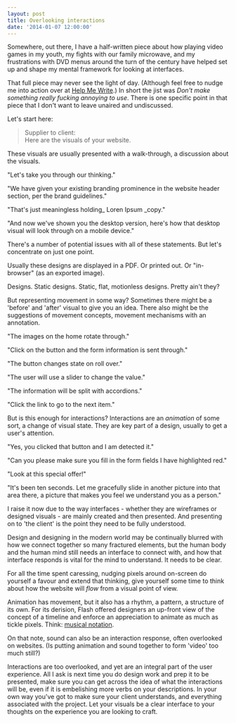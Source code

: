 ```yaml
---
layout: post
title: Overlooking interactions
date: '2014-01-07 12:00:00'
---
```


Somewhere, out there, I have a half-written piece about how playing video games in my youth, my fights with our family microwave, and my frustrations with DVD menus around the turn of the century have helped set up and shape my mental framework for looking at interfaces.

That full piece may never see the light of day. (Although feel free to nudge me into action over at [Help Me Write](http://helpmewrite.co/people/idlesi/ideas).) In short the jist was _Don't make something really fucking annoying to use_. There is one specific point in that piece that I don't want to leave unaired and undiscussed.

Let's start here:

> Supplier to client:<br />Here are the visuals of your website.

These visuals are usually presented with a walk-through, a discussion about the visuals.

"Let's take you through our thinking."

"We have given your existing branding prominence in the website header section, per the brand guidelines."

"That's just meaningless holding_ Loren Ipsum _copy."

"And now we've shown you the desktop version, here's how that desktop visual will look through on a mobile device."

There's a number of potential issues with all of these statements. But let's concentrate on just one point.

Usually these designs are displayed in a PDF. Or printed out. Or "in-browser" (as an exported image).

Designs. Static designs. Static, flat, motionless designs. Pretty ain't they?

But representing movement in some way? Sometimes there might be a 'before' and 'after' visual to give you an idea. There also might be the suggestions of movement concepts, movement mechanisms with an annotation.

"The images on the home rotate through."

"Click on the button and the form information is sent through."

"The button changes state on roll over."

"The user will use a slider to change the value."

"The information will be split with accordions."

"Click the link to go to the next item."

But is this enough for interactions? Interactions are an _animation_ of some sort, a change of visual state. They are key part of a design, usually to get a user's attention.

"Yes, you clicked that button and I am detected it."

"Can you please make sure you fill in the form fields I have highlighted red."

"Look at this special offer!"

"It's been ten seconds. Let me gracefully slide in another picture into that area there, a picture that makes you feel we understand you as a person."

I raise it now due to the way interfaces - whether they are wireframes or designed visuals - are mainly created and then presented. And presenting on to 'the client' is the point they need to be fully understood.

Design and designing in the modern world may be continually blurred with how we connect together so many fractured elements, but the human body and the human mind still needs an interface to connect with, and how that interface responds is vital for the mind to understand. It needs to be clear.

For all the time spent caressing, nudging pixels around on-screen do yourself a favour and extend that thinking, give yourself some time to think about how the website will _flow_ from a visual point of view.

Animation has movement, but it also has a rhythm, a pattern, a structure of its own. For its derision, Flash offered designers an up-front view of the concept of a timeline and enforce an appreciation to animate as much as tickle pixels. Think: [musical notation](http://en.wikipedia.org/wiki/Musical_notation).

On that note, sound can also be an interaction response, often overlooked on websites. (Is putting animation and sound together to form 'video' too much still?)

Interactions are too overlooked, and yet are an integral part of the user experience. All I ask is next time you do design work and prep it to be presented, make sure you can get across the idea of what the interactions will be, even if it is embelishing more verbs on your descriptions. In your own way you've got to make sure your client understands, and everything associated with the project. Let your visuals be a clear interface to your thoughts on the experience you are looking to craft.